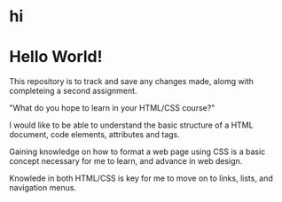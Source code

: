 # hi
<h1> Hello World! </h1>
This repository is to track and save any changes made, alomg with completeing a second assignment. 
<p> "What do you hope to learn in your HTML/CSS course?"</P>
<p> I would like to be able to understand the basic structure of a HTML document, code elements, attributes and tags.</p>
<p> Gaining knowledge on how to format a web page using CSS is a basic concept necessary for me to learn, and advance in web design.  </p>
<p> Knowlede in both HTML/CSS is key for me to move on to links, lists, and navigation menus.




 
